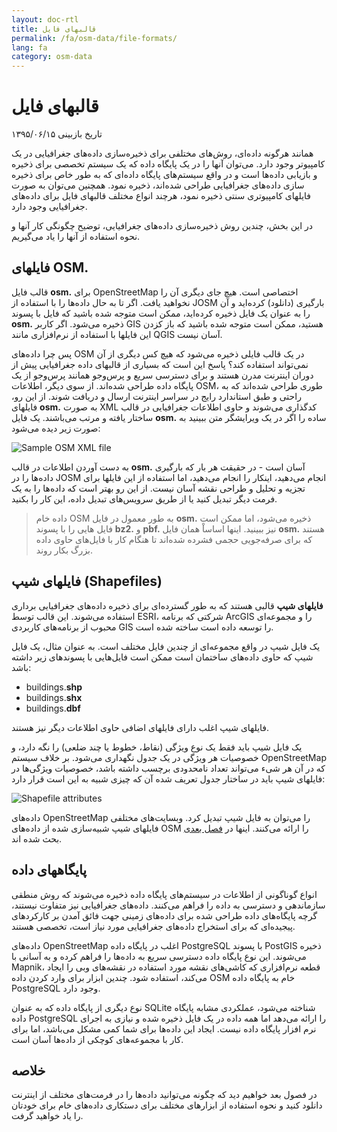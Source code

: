 ```yaml
---
layout: doc-rtl
title: قالبهای فایل
permalink: /fa/osm-data/file-formats/
lang: fa
category: osm-data
---
```


قالبهای فایل
=============

تاریخ بازبینی ۱۳۹۵/۰۶/۱۵

همانند هرگونه داده‌ای، روش‌های مختلفی برای ذخیره‌سازی داده‌های جغرافیایی در یک کامپیوتر وجود دارد. می‌توان آنها را در یک پایگاه داده که یک سیستم تخصصی برای ذخیره و بازیابی داده‌ها است و در واقع سیستم‌های پایگاه داده‌ای که به طور خاص برای ذخیره سازی داده‌های جغرافیایی طراحی شده‌اند، ذخیره نمود. همچنین می‌توان به صورت فایلهای کامپیوتری سنتی ذخیره نمود، هرچند انواع مختلف قالبهای فایل برای داده‌های جغرافیایی وجود دارد.  

در این بخش، چندین روش ذخیره‌سازی داده‌های جغرافیایی، توضیح چگونگی کار آنها و نحوه استفاده از آنها را یاد می‌گیریم.  

فایلهای OSM.
-----------

قالب فایل **osm.** برای OpenStreetMap اختصاصی است. هیچ جای دیگری آن را نخواهید یافت. اگر تا به حال داده‌ها را با استفاده از JOSM بارگیری (دانلود) کرده‌اید و آن را به عنوان یک فایل ذخیره کرده‌اید، ممکن است متوجه شده باشید که فایل با پسوند **osm.** ذخیره می‌شود. اگر کاربر GIS هستید، ممکن است متوجه شده باشید که باز کزدن این فایلها با استفاده از نرم‌افزاری مانند QGIS آسان نیست.  

پس چرا داده‌های OSM در یک قالب فایلی ذخیره می‌شود که هیچ کس دیگری از آن نمی‌تواند استفاده کند؟ پاسخ این است که بسیاری از ‌قالبهای داده جغرافیایی پیش از دوران اینترنت مدرن هستند و برای دسترسی سریع و پرس‌وجو همانند پرس‌وجو از یک پایگاه داده طراحی شده‌اند. از سوی دیگر، اطلاعات OSM،  طوری طراحی شده‌اند که به راحتی و طبق استاندارد رایج در سراسر اینترنت ارسال و دریافت شوند. از این رو، فایلهای **osm.** به صورت XML کدگذاری می‌شوند و حاوی اطلاعات جغرافیایی در قالب ساختار یافته و مرتب می‌باشند. یک فایل **osm.** ساده را اگر در یک ویرایشگر متن ببینید به صورت زیر دیده می‌شود:  

![Sample OSM XML file][]

به دست آوردن اطلاعات در قالب **osm.** آسان است - در حقیقت هر بار که بارگیری داده‌ها را در JOSM انجام می‌دهید، اینکار را انجام می‌دهید، اما استفاده از این فایلها برای تجزیه و تحلیل و طراحی نقشه آسان نیست. از این رو بهتر است که داده‌ها را به یک فرمت دیگر تبدیل کنید یا از طریق سرویس‌های تبدیل داده، این کار را بکنید.  

> داده خام OSM به طور معمول در فایل **osm.** ذخیره می‌شود، اما ممکن است فایل هایی را با پسوند **bz2.** و **pbf.** نیز ببینید. اینها اساساْ همان فایل **osm.** هستند که برای صرفه‌جویی حجمی فشرده شده‌اند تا هنگام کار با فایل‌های حاوی داده بزرگ بکار روند.  

فایلهای شیپ (Shapefiles)
----------

**فایلهای شیپ** قالبی هستند که به طور گسترده‌ای برای ذخیره داده‌های جغرافیایی برداری استفاده می‌شوند. این قالب توسط ESRI، شرکتی که برنامه ArcGIS را و مجموعه‌ای محبوب از برنامه‌های کاربردی GIS را توسعه داده است ساخته شده است.  

یک فایل شیپ در واقع مجموعه‌ای از چندین فایل مختلف است. به عنوان مثال، یک فایل شیپ که حاوی داده‌های ساختمان است ممکن است فایل‌هایی با پسوندهای زیر داشته باشد:  

-	buildings.**shp**
-	buildings.**shx**
-	buildings.**dbf**

فایلهای شیپ اغلب دارای فایلهای اضافی حاوی اطلاعات دیگر نیز هستند.  

یک فایل شیپ باید فقط یک نوع ویژگی (نقاط، خطوط یا چند ضلعی) را نگه دارد، و خصوصیات هر ویژگی در یک جدول نگهداری می‌شود. بر خلاف سیستم OpenStreetMap که در آن هر شیء می‌تواند تعداد نامحدودی برچسب داشته باشد، خصوصیات ویژگی‌ها در فایلهای شیپ باید در ساختار جدول تعریف شده آن که چیزی شبیه به این است قرار دارد:  

![Shapefile attributes][]

داده‌های OpenStreetMap را می‌توان به فایل شیپ تبدیل کرد. وبسایت‌های مختلفی فایلهای شیپ شبیه‌سازی شده از داده‌های OSM را ارائه می‌کنند. اینها در [فصل بعدی](/fa/osm-data/getting-data) بحث شده اند.  

پایگاههای داده
---------

انواع گوناگونی از اطلاعات در سیستم‌های پایگاه داده ذخیره می‌شوند که روش منطقی سازماندهی و دسترسی به داده را فراهم می‌کنند. داده‌های جغرافیایی نیز متفاوت نیستند، گرچه پایگاه‌های داده طراحی شده برای داده‌های زمینی جهت فائق آمدن بر کارکردهای پیجیده‌ای که برای استخراج داده‌های جغرافیایی مورد نیاز است، تخصصی هستند.  

داده‌های OpenStreetMap اغلب در پایگاه داده PostgreSQL با پسوند PostGIS ذخیره می‌شوند. این نوع پایگاه داده دسترسی سریع به داده‌ها را فراهم کرده و به آسانی با Mapnik، قطعه نرم‌افزاری که کاشی‌های نقشه مورد استفاده در نقشه‌های وبی را ایجاد می‌کند، استفاده شود. چندین ابزار برای وارد کردن داده OSM خام به پایگاه داده PostgreSQL وجود دارد.  

نوع دیگری از پایگاه داده که به عنوان SQLite شناخته می‌شود، عملکردی مشابه پایگاه داده PostgreSQL را ارائه می‌دهد اما همه داده در یک فایل ذخیره شده و نیازی به اجرای نرم افزار پایگاه داده نیست. ایجاد این داده‌ها برای شما کمی مشکل می‌باشد، اما برای کار با مجموعه‌های کوچکی از داده‌ها آسان است.  

خلاصه
-------

در فصول بعد خواهیم دید که چگونه می‌توانید داده‌ها را در فرمت‌های مختلف از اینترنت دانلود کنید و نحوه استفاده از ابزارهای مختلف برای دستکاری داده‌های خام برای خودتان را یاد خواهید گرفت.  


[Sample OSM XML file]: /images/osm-data/example_osm.png
[Shapefile attributes]: /images/osm-data/shapefile_attributes.png
